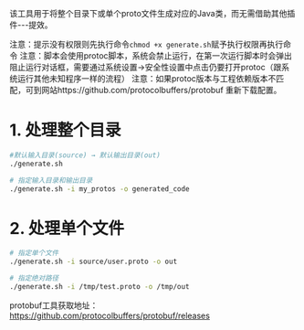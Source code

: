 该工具用于将整个目录下或单个proto文件生成对应的Java类，而无需借助其他插件---提效。

注意：提示没有权限则先执行命令`chmod +x generate.sh`赋予执行权限再执行命令
注意：脚本会使用protoc脚本，系统会禁止运行，在第一次运行脚本时会弹出阻止运行对话框，需要通过系统设置->安全性设置中点击仍要打开protoc（跟系统运行其他未知程序一样的流程）
注意：如果protoc版本与工程依赖版本不匹配，可到网站https://github.com/protocolbuffers/protobuf 重新下载配置。

# 1. 处理整个目录
```Bash
#默认输入目录(source) → 默认输出目录(out)
./generate.sh

# 指定输入目录和输出目录
./generate.sh -i my_protos -o generated_code
```

# 2. 处理单个文件
```Bash
# 指定单个文件
./generate.sh -i source/user.proto -o out

# 指定绝对路径
./generate.sh -i /tmp/test.proto -o /tmp/out
```

protobuf工具获取地址： https://github.com/protocolbuffers/protobuf/releases